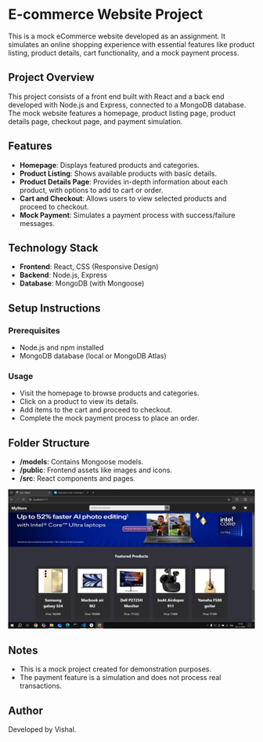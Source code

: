 # E-commerce Website Project

This is a mock eCommerce website developed as an assignment. It simulates an online shopping experience with essential features like product listing, product details, cart functionality, and a mock payment process.

## Project Overview

This project consists of a front end built with React and a back end developed with Node.js and Express, connected to a MongoDB database. The mock website features a homepage, product listing page, product details page, checkout page, and payment simulation.

## Features

- **Homepage**: Displays featured products and categories.
- **Product Listing**: Shows available products with basic details.
- **Product Details Page**: Provides in-depth information about each product, with options to add to cart or order.
- **Cart and Checkout**: Allows users to view selected products and proceed to checkout.
- **Mock Payment**: Simulates a payment process with success/failure messages.

## Technology Stack

- **Frontend**: React, CSS (Responsive Design)
- **Backend**: Node.js, Express
- **Database**: MongoDB (with Mongoose)

## Setup Instructions

### Prerequisites

- Node.js and npm installed
- MongoDB database (local or MongoDB Atlas)


### Usage

- Visit the homepage to browse products and categories.
- Click on a product to view its details.
- Add items to the cart and proceed to checkout.
- Complete the mock payment process to place an order.

## Folder Structure

- **/models**: Contains Mongoose models.
- **/public**: Frontend assets like images and icons.
- **/src**: React components and pages.

![image alt](https://github.com/Im-vishxl/ecommweb/blob/e0e842e0c0ee3e129975267e931f8743b36b9421/homepage.png)


## Notes

- This is a mock project created for demonstration purposes.
- The payment feature is a simulation and does not process real transactions.


## Author

Developed by Vishal.

